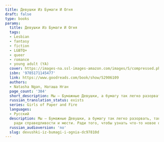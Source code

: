 ```yaml
---
title: Девушки Из Бумаги И Огня
draft: false
type: books
params:
  title: Девушки Из Бумаги И Огня
  tags:
  - Lesbian
  - fantasy
  - fiction
  - LGBTQ+
  - queer
  - romance
  - young adult (YA)
  cover: https://images-na.ssl-images-amazon.com/images/S/compressed.photo.goodreads.com/books/1568015427l/52906109.jpg
  isbn: '9785171145477'
  link: https://www.goodreads.com/book/show/52906109
  authors:
  - Natasha Ngan, Наташа Нган
  page_count: '384'
  short_description: Мы — Бумажные Девушки, а бумагу так легко разорвать, так легко исписать чем угодно.Сам этот титул подразумевает, что мы — чистые листы, жаждущие, чтобы кто-то заполнил нас. Но кое-чего...
  russian_translation_status: exists
  series: Girls of Paper and Fire
  languages:
  - Русский
  description: Мы — Бумажные Девушки, а бумагу так легко разорвать, так легко исписать чем угодно.Сам этот титул подразумевает, что мы — чистые листы, жаждущие, чтобы кто-то заполнил нас. Но кое-чего Король-Демон не предусмотрел. Он забыл, что бумага легко воспламеняется.И пламя перекидывается с одного листа на другой.Каждый год восемь прекраснейших девушек выбирают, чтобы отправить в дар Королю-Демону. Это самая высокая честь... и самая жестокая участь. Но однажды девушек будет девять. И Девятая сделана не только из бумаги, но и из огня.Леи принадлежит к касте Бумаги, самой низкой и наиболее угнетенной, но ее золотые глаза пробудили интерес короля. Ее ждет жизнь в роскоши и неге, а взамен от нее требуется только одно — беспрекословное послушание.Но Леи не из тех, кто покорно отдает свою судьбу в чужие руки. Она совершает немыслимое — влюбляется. Ее запретный роман тесно связан с заговором, который зреет среди шелков и благовоний, и Леи предстоит решить, насколько далеко она готова зайти
    ради справедливости и мести. Ради того, чтобы узнать что-то новое о мире и о себе.
  russian_audioversion: 'no'
  slug: devushki-iz-bumagi-i-ognia-dc97810d
---
```

